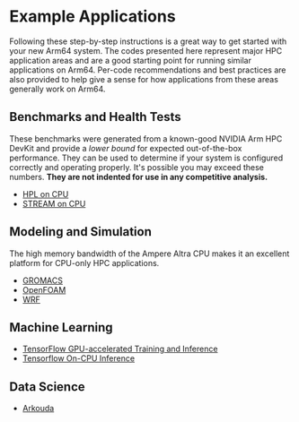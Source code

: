 # Example Applications
Following these step-by-step instructions is a great way to get started with your new Arm64 system.  The codes presented here represent major HPC application areas and are a good starting point for running similar applications on Arm64.  Per-code recommendations and best practices are also provided to help give a sense for how applications from these areas generally work on Arm64.

## Benchmarks and Health Tests

These benchmarks were generated from a known-good NVIDIA Arm HPC DevKit and provide a _lower bound_ for expected out-of-the-box performance.  They can be used to determine if your system is configured correctly and operating properly.  It's possible you may exceed these numbers.  **They are not indented for use in any competitive analysis.**

 * [HPL on CPU](hpl-cpu/hpl-cpu.md)
 * [STREAM on CPU](stream-cpu.md)

## Modeling and Simulation

The high memory bandwidth of the Ampere Altra CPU makes it an excellent platform for CPU-only HPC applications.  

  * [GROMACS](gromacs.md)
  * [OpenFOAM](openfoam.md)
  * [WRF](wrf.md)

## Machine Learning

  * [TensorFlow GPU-accelerated Training and Inference](tensorflow-gpu.md)
  * [Tensorflow On-CPU Inference](tensorflow-cpu.md)

## Data Science

  * [Arkouda](arkouda.md)
  